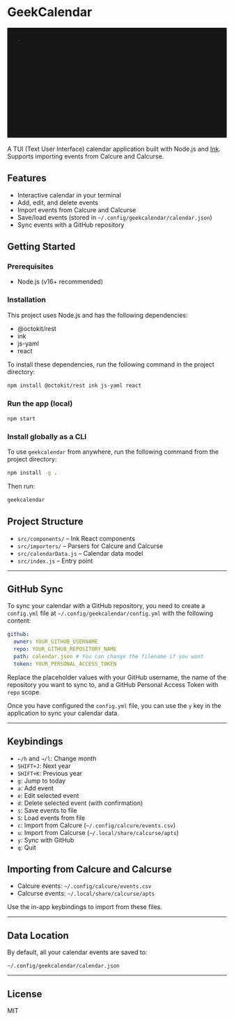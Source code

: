 # GeekCalendar

![GeekCalendar](geekcalendar.gif)

A TUI (Text User Interface) calendar application built with Node.js and [Ink](https://github.com/vadimdemedes/ink). Supports importing events from Calcure and Calcurse.

## Features
- Interactive calendar in your terminal
- Add, edit, and delete events
- Import events from Calcure and Calcurse
- Save/load events (stored in `~/.config/geekcalendar/calendar.json`)
- Sync events with a GitHub repository

## Getting Started

### Prerequisites
- Node.js (v16+ recommended)

### Installation

This project uses Node.js and has the following dependencies:

- @octokit/rest
- ink
- js-yaml
- react

To install these dependencies, run the following command in the project directory:

```sh
npm install @octokit/rest ink js-yaml react
```

### Run the app (local)
```sh
npm start
```

### Install globally as a CLI
To use `geekcalendar` from anywhere, run the following command from the project directory:
```sh
npm install -g .
```

Then run:
```sh
geekcalendar
```

## Project Structure
- `src/components/` – Ink React components
- `src/importers/` – Parsers for Calcure and Calcurse
- `src/calendarData.js` – Calendar data model
- `src/index.js` – Entry point

---

## GitHub Sync

To sync your calendar with a GitHub repository, you need to create a `config.yml` file at `~/.config/geekcalendar/config.yml` with the following content:

```yaml
github:
  owner: YOUR_GITHUB_USERNAME
  repo: YOUR_GITHUB_REPOSITORY_NAME
  path: calendar.json # You can change the filename if you want
  token: YOUR_PERSONAL_ACCESS_TOKEN
```

Replace the placeholder values with your GitHub username, the name of the repository you want to sync to, and a GitHub Personal Access Token with `repo` scope.

Once you have configured the `config.yml` file, you can use the `y` key in the application to sync your calendar data.

---

## Keybindings

- `←/h` and `→/l`: Change month
- `SHIFT+J`: Next year
- `SHIFT+K`: Previous year
- `g`: Jump to today
- `a`: Add event
- `e`: Edit selected event
- `d`: Delete selected event (with confirmation)
- `s`: Save events to file
- `S`: Load events from file
- `c`: Import from Calcure (`~/.config/calcure/events.csv`)
- `u`: Import from Calcurse (`~/.local/share/calcurse/apts`)
- `y`: Sync with GitHub
- `q`: Quit

## Importing from Calcure and Calcurse
- Calcure events: `~/.config/calcure/events.csv`
- Calcurse events: `~/.local/share/calcurse/apts`

Use the in-app keybindings to import from these files.

---

## Data Location

By default, all your calendar events are saved to:
```
~/.config/geekcalendar/calendar.json
```

---

## License
MIT
